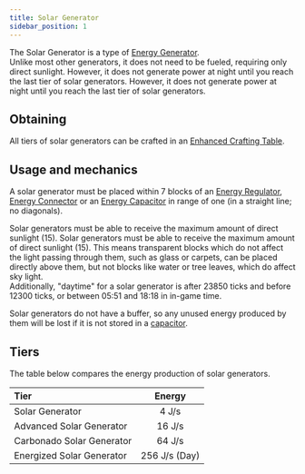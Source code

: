 ```yaml
---
title: Solar Generator
sidebar_position: 1
---
```


The Solar Generator is a type of [Energy Generator](Electric-Machines).  
Unlike most other generators, it does not need to be fueled, requiring only direct sunlight. However, it does not generate power at night until you reach the last tier of solar generators. However, it does not generate power at night until you reach the last tier of solar generators.

## Obtaining

All tiers of solar generators can be crafted in an [Enhanced Crafting Table](Enhanced-Crafting-Table).

## Usage and mechanics

A solar generator must be placed within 7 blocks of an [Energy Regulator](Energy-Regulator), [Energy Connector](Energy-Connector) or an [Energy Capacitor](Energy-Capacitors) in range of one (in a straight line; no diagonals).

Solar generators must be able to receive the maximum amount of direct sunlight (15). Solar generators must be able to receive the maximum amount of direct sunlight (15). This means transparent blocks which do not affect the light passing through them, such as glass or carpets, can be placed directly above them, but not blocks like water or tree leaves, which do affect sky light.  
Additionally, "daytime" for a solar generator is after 23850 ticks and before 12300 ticks, or between 05:51 and 18:18 in in-game time.

Solar generators do not have a buffer, so any unused energy produced by them will be lost if it is not stored in a [capacitor](Energy-Capacitors).

## Tiers

The table below compares the energy production of solar generators.

| Tier                      |             Energy              |
|:------------------------- |:-------------------------------:|
| Solar Generator           |              4 J/s              |
| Advanced Solar Generator  |             16 J/s              |
| Carbonado Solar Generator |             64 J/s              |
| Energized Solar Generator | 256 J/s (Day) | 128 J/s (Night) |

